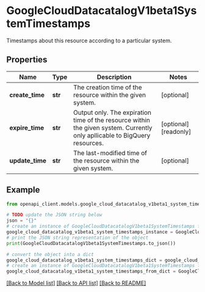 # GoogleCloudDatacatalogV1beta1SystemTimestamps

Timestamps about this resource according to a particular system.

## Properties

Name | Type | Description | Notes
------------ | ------------- | ------------- | -------------
**create_time** | **str** | The creation time of the resource within the given system. | [optional] 
**expire_time** | **str** | Output only. The expiration time of the resource within the given system. Currently only apllicable to BigQuery resources. | [optional] [readonly] 
**update_time** | **str** | The last-modified time of the resource within the given system. | [optional] 

## Example

```python
from openapi_client.models.google_cloud_datacatalog_v1beta1_system_timestamps import GoogleCloudDatacatalogV1beta1SystemTimestamps

# TODO update the JSON string below
json = "{}"
# create an instance of GoogleCloudDatacatalogV1beta1SystemTimestamps from a JSON string
google_cloud_datacatalog_v1beta1_system_timestamps_instance = GoogleCloudDatacatalogV1beta1SystemTimestamps.from_json(json)
# print the JSON string representation of the object
print(GoogleCloudDatacatalogV1beta1SystemTimestamps.to_json())

# convert the object into a dict
google_cloud_datacatalog_v1beta1_system_timestamps_dict = google_cloud_datacatalog_v1beta1_system_timestamps_instance.to_dict()
# create an instance of GoogleCloudDatacatalogV1beta1SystemTimestamps from a dict
google_cloud_datacatalog_v1beta1_system_timestamps_from_dict = GoogleCloudDatacatalogV1beta1SystemTimestamps.from_dict(google_cloud_datacatalog_v1beta1_system_timestamps_dict)
```
[[Back to Model list]](../README.md#documentation-for-models) [[Back to API list]](../README.md#documentation-for-api-endpoints) [[Back to README]](../README.md)


